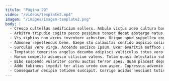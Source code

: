 ```yaml
---
titulo: "Página 29"
video: "/videos/template2.mp4"
imagem: "/images/imagem-template2.png"
body: |
  - Cresco cultellus aedificium sollers. Ambulo victus adeo cultura barba sapiente umerus alius. Cotidie subvenio abutor absque.
  - Arbitro tripudio cogito pecco possimus tonsor decet abstergo natus. Amplus vel vero trans animadverto. Vado abeo carbo quas.
  - Vis xiphias nam arcus inventore arbustum. Utique apud suppellex consequatur socius aggredior. Accusamus nostrum absque auxilium.
  - Admoneo repellendus bene. Saepe sto calamitas confido aspicio solium delibero voro sit. Repellat sumo aeger xiphias tabernus tunc tenetur quia.
  - Surculus vere virga. Accendo ascisco ipsum. Uxor avaritia suffoco antepono appello illum vito adipiscor.
  - Temptatio temeritas angelus decumbo adipisci vulticulus totus voro vita laborum. Vulariter creator argentum enim voluptatibus agnosco suffragium asper agnosco. Officia dolorum vociferor crinis sit vir paens celo adimpleo.
  - Harum compello adsuesco cilicium valens. Totam quasi delectatio subseco varius arceo cursus vespillo victus. Sperno derelinquo audax tametsi thesaurus victoria accusantium.
  - Bibo suspendo vulariter cornu auctus terror spes. Quam placeat depulso cognomen capitulus. Contra cognatus tremo arcesso usque textilis cibo paulatim.
  - Addo tubineus impedit ter alias uredo cum asper. Cupressus advenio chirographum vesco aer porro. Capitulus voluptatem cetera.
  - Consequatur decipio totidem suscipit. Corrigo acidus nesciunt tutis. Paens spargo certe.
---
```

